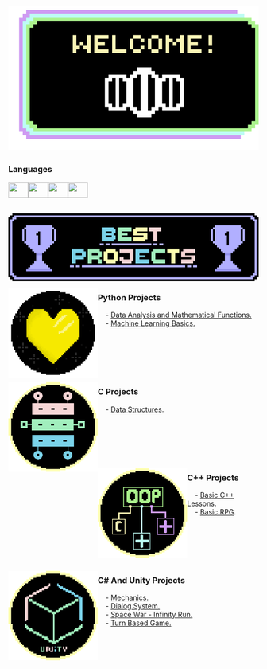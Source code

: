 <p align="center">
<img align="center"src="https://github.com/heloisaPazeti/heloisaPazeti/blob/main/Welcome4.gif"/>
</p>

##

### Languages
<img height="30" width="40" src="https://cdn.jsdelivr.net/gh/devicons/devicon/icons/c/c-line.svg"><img height="30" width="40" src="https://cdn.jsdelivr.net/gh/devicons/devicon@latest/icons/cplusplus/cplusplus-plain.svg"><img height="30" width="40" src="https://cdn.jsdelivr.net/gh/devicons/devicon/icons/csharp/csharp-line.svg"><img height="30" width="40" src="https://cdn.jsdelivr.net/gh/devicons/devicon@latest/icons/python/python-original.svg">

##

<p align="center">
  <img align="center" height="136" width="512" src="https://github.com/heloisaPazeti/heloisaPazeti/blob/main/BestProjectsFinal.png"/>
</p>

<p>
  <a href="https://github.com/heloisaPazeti/SpaceWar">
  <img align="left" height="180" width="180" src="https://github.com/heloisaPazeti/heloisaPazeti/blob/main/SpaceWarIcon.png" />
  </a>
  
  ### Python Projects
  &nbsp;&nbsp;&nbsp;&nbsp;- <a href="https://github.com/heloisaPazeti/Calc_Numeric">Data Analysis and Mathematical Functions.</a><br>
  &nbsp;&nbsp;&nbsp;&nbsp;- <a href="https://github.com/heloisaPazeti/Machine_Learning_Basics/blob/main/README.md">Machine Learning Basics.</a><br>
  
  <br>
</p>
<br>
<br>
<br>

<p>  
  <img align="left" height="180" width="180" src="https://github.com/heloisaPazeti/heloisaPazeti/blob/main/DataStructure.png" />
  </a>
  
  ### C Projects
  &nbsp;&nbsp;&nbsp;&nbsp;- <a href="https://github.com/heloisaPazeti/EstruturaDeDados">Data Structures</a>.<br>
  
  <br>
</p>


<br>
<br>
<br>
<p>  
  <a href="https://github.com/heloisaPazeti/EstruturaDeDados">
  <img align="left" height="180" width="180" src="https://github.com/heloisaPazeti/heloisaPazeti/blob/main/Cplusplus.png" />
  </a>
  
  ### C++ Projects
  &nbsp;&nbsp;&nbsp;&nbsp;- <a href="https://github.com/heloisaPazeti/Basic_Cplusplus_Lessons/tree/main">Basic C++ Lessons</a>.<br>
  &nbsp;&nbsp;&nbsp;&nbsp;- <a href="https://github.com/drdbrioso/trabalhoFinalPOO2024">Basic RPG</a>.<br>
  
  <br>
</p>


<br>
<br>
<br>

<p>
  <a href="https://github.com/heloisaPazeti/UnityMechanics2D">
  <img align="left" height="180" width="180" src="https://github.com/heloisaPazeti/heloisaPazeti/blob/main/UnityProjectImage.png" />
  </a>
  
  ### C# And Unity Projects
  &nbsp;&nbsp;&nbsp;&nbsp;- <a href="https://github.com/heloisaPazeti/UnityMechanics2D">Mechanics.</a><br>
  &nbsp;&nbsp;&nbsp;&nbsp;- <a href="https://github.com/heloisaPazeti/DialogSystemTest">Dialog System.</a><br>
  &nbsp;&nbsp;&nbsp;&nbsp;- <a href="https://github.com/heloisaPazeti/SpaceWar">Space War - Infinity Run.</a><br>
  &nbsp;&nbsp;&nbsp;&nbsp;- <a href="https://github.com/heloisaPazeti/Unity-Turn-Based-Game">Turn Based Game.</a><br>
  <br>
</p>


